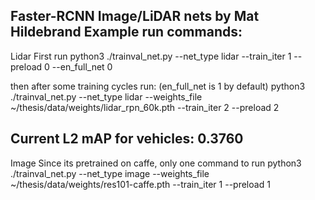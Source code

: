 Faster-RCNN Image/LiDAR nets by Mat Hildebrand
Example run commands:
-----------------------------------------------------------------------------------
Lidar
First run
python3 ./trainval_net.py --net_type lidar --train_iter 1 --preload 0 --en_full_net 0

then after some training cycles run: (en_full_net is 1 by default)
python3 ./trainval_net.py --net_type lidar --weights_file ~/thesis/data/weights/lidar_rpn_60k.pth --train_iter 2 --preload 2

Current L2 mAP for vehicles: 0.3760
----------------------------------------------------------------------------------
Image
Since its pretrained on caffe, only one command to run
python3 ./trainval_net.py --net_type image --weights_file ~/thesis/data/weights/res101-caffe.pth --train_iter 1 --preload 1
